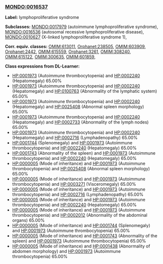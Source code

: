
### [MONDO:0016537](http://purl.obolibrary.org/obo/MONDO_0016537)
**Label:** lymphoproliferative syndrome

**Subclasses:** [MONDO:0017979](http://purl.obolibrary.org/obo/MONDO_0017979) (autoimmune lymphoproliferative syndrome), [MONDO:0016536](http://purl.obolibrary.org/obo/MONDO_0016536) (autosomal recessive lymphoproliferative disease), [MONDO:0010627](http://purl.obolibrary.org/obo/MONDO_0010627) (X-linked lymphoproliferative syndrome 1), 

**Corr. equiv. classes:** [OMIM:613011](http://purl.obolibrary.org/obo/OMIM_613011), [Orphanet:238505](http://www.orpha.net/ORDO/Orphanet_238505), [OMIM:603909](http://purl.obolibrary.org/obo/OMIM_603909), [Orphanet:2442](http://www.orpha.net/ORDO/Orphanet_2442), [OMIM:615559](http://purl.obolibrary.org/obo/OMIM_615559), [Orphanet:3261](http://www.orpha.net/ORDO/Orphanet_3261), [OMIM:308240](http://purl.obolibrary.org/obo/OMIM_308240), [OMIM:615122](http://purl.obolibrary.org/obo/OMIM_615122), [OMIM:300635](http://purl.obolibrary.org/obo/OMIM_300635), [OMIM:601859](http://purl.obolibrary.org/obo/OMIM_601859), 

**Class expressions from DL-Learner:**

- [HP:0001973](http://purl.obolibrary.org/obo/HP_0001973) (Autoimmune thrombocytopenia) and [HP:0002240](http://purl.obolibrary.org/obo/HP_0002240) (Hepatomegaly) 65.00%
- [HP:0001973](http://purl.obolibrary.org/obo/HP_0001973) (Autoimmune thrombocytopenia) and [HP:0002240](http://purl.obolibrary.org/obo/HP_0002240) (Hepatomegaly) and [HP:0100763](http://purl.obolibrary.org/obo/HP_0100763) (Abnormality of the lymphatic system) 65.00%
- [HP:0001973](http://purl.obolibrary.org/obo/HP_0001973) (Autoimmune thrombocytopenia) and [HP:0002240](http://purl.obolibrary.org/obo/HP_0002240) (Hepatomegaly) and [HP:0025408](http://purl.obolibrary.org/obo/HP_0025408) (Abnormal spleen morphology) 65.00%
- [HP:0001973](http://purl.obolibrary.org/obo/HP_0001973) (Autoimmune thrombocytopenia) and [HP:0002240](http://purl.obolibrary.org/obo/HP_0002240) (Hepatomegaly) and [HP:0002733](http://purl.obolibrary.org/obo/HP_0002733) (Abnormality of the lymph nodes) 65.00%
- [HP:0001973](http://purl.obolibrary.org/obo/HP_0001973) (Autoimmune thrombocytopenia) and [HP:0002240](http://purl.obolibrary.org/obo/HP_0002240) (Hepatomegaly) and [HP:0002716](http://purl.obolibrary.org/obo/HP_0002716) (Lymphadenopathy) 65.00%
- [HP:0001744](http://purl.obolibrary.org/obo/HP_0001744) (Splenomegaly) and [HP:0001973](http://purl.obolibrary.org/obo/HP_0001973) (Autoimmune thrombocytopenia) and [HP:0002240](http://purl.obolibrary.org/obo/HP_0002240) (Hepatomegaly) 65.00%
- [HP:0001743](http://purl.obolibrary.org/obo/HP_0001743) (Abnormality of the spleen) and [HP:0001973](http://purl.obolibrary.org/obo/HP_0001973) (Autoimmune thrombocytopenia) and [HP:0002240](http://purl.obolibrary.org/obo/HP_0002240) (Hepatomegaly) 65.00%
- [HP:0000005](http://purl.obolibrary.org/obo/HP_0000005) (Mode of inheritance) and [HP:0001973](http://purl.obolibrary.org/obo/HP_0001973) (Autoimmune thrombocytopenia) and [HP:0025408](http://purl.obolibrary.org/obo/HP_0025408) (Abnormal spleen morphology) 65.00%
- [HP:0000005](http://purl.obolibrary.org/obo/HP_0000005) (Mode of inheritance) and [HP:0001973](http://purl.obolibrary.org/obo/HP_0001973) (Autoimmune thrombocytopenia) and [HP:0003271](http://purl.obolibrary.org/obo/HP_0003271) (Visceromegaly) 65.00%
- [HP:0000005](http://purl.obolibrary.org/obo/HP_0000005) (Mode of inheritance) and [HP:0001973](http://purl.obolibrary.org/obo/HP_0001973) (Autoimmune thrombocytopenia) and [HP:0002716](http://purl.obolibrary.org/obo/HP_0002716) (Lymphadenopathy) 65.00%
- [HP:0000005](http://purl.obolibrary.org/obo/HP_0000005) (Mode of inheritance) and [HP:0001973](http://purl.obolibrary.org/obo/HP_0001973) (Autoimmune thrombocytopenia) and [HP:0002240](http://purl.obolibrary.org/obo/HP_0002240) (Hepatomegaly) 65.00%
- [HP:0000005](http://purl.obolibrary.org/obo/HP_0000005) (Mode of inheritance) and [HP:0001973](http://purl.obolibrary.org/obo/HP_0001973) (Autoimmune thrombocytopenia) and [HP:0002012](http://purl.obolibrary.org/obo/HP_0002012) (Abnormality of the abdominal organs) 65.00%
- [HP:0000005](http://purl.obolibrary.org/obo/HP_0000005) (Mode of inheritance) and [HP:0001744](http://purl.obolibrary.org/obo/HP_0001744) (Splenomegaly) and [HP:0001973](http://purl.obolibrary.org/obo/HP_0001973) (Autoimmune thrombocytopenia) 65.00%
- [HP:0000005](http://purl.obolibrary.org/obo/HP_0000005) (Mode of inheritance) and [HP:0001743](http://purl.obolibrary.org/obo/HP_0001743) (Abnormality of the spleen) and [HP:0001973](http://purl.obolibrary.org/obo/HP_0001973) (Autoimmune thrombocytopenia) 65.00%
- [HP:0000005](http://purl.obolibrary.org/obo/HP_0000005) (Mode of inheritance) and [HP:0001438](http://purl.obolibrary.org/obo/HP_0001438) (Abnormality of abdomen morphology) and [HP:0001973](http://purl.obolibrary.org/obo/HP_0001973) (Autoimmune thrombocytopenia) 65.00%


